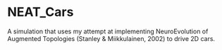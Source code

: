 # NEAT_Cars
A simulation that uses my attempt at implementing NeuroEvolution of Augmented Topologies (Stanley &amp; Miikkulainen, 2002) to drive 2D cars.
